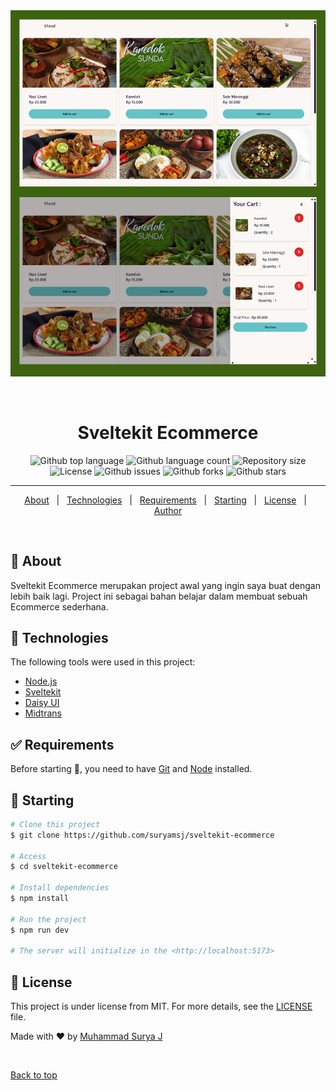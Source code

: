 <div align="center" id="top"> 
  <img src="./screenshot/demo.png" alt="Sveltekit Ecommerce" />

&#xa0;

  <!-- <a href="https://sveltekitecommerce.netlify.app">Demo</a> -->
</div>

<h1 align="center">Sveltekit Ecommerce</h1>

<p align="center">
  <img alt="Github top language" src="https://img.shields.io/github/languages/top/{{YOUR_GITHUB_USERNAME}}/sveltekit-ecommerce?color=56BEB8">

  <img alt="Github language count" src="https://img.shields.io/github/languages/count/{{YOUR_GITHUB_USERNAME}}/sveltekit-ecommerce?color=56BEB8">

  <img alt="Repository size" src="https://img.shields.io/github/repo-size/{{YOUR_GITHUB_USERNAME}}/sveltekit-ecommerce?color=56BEB8">

  <img alt="License" src="https://img.shields.io/github/license/{{YOUR_GITHUB_USERNAME}}/sveltekit-ecommerce?color=56BEB8">

  <img alt="Github issues" src="https://img.shields.io/github/issues/{{YOUR_GITHUB_USERNAME}}/sveltekit-ecommerce?color=56BEB8" />

  <img alt="Github forks" src="https://img.shields.io/github/forks/{{YOUR_GITHUB_USERNAME}}/sveltekit-ecommerce?color=56BEB8" />

  <img alt="Github stars" src="https://img.shields.io/github/stars/{{YOUR_GITHUB_USERNAME}}/sveltekit-ecommerce?color=56BEB8" />
</p>

<hr>

<p align="center">
  <a href="#dart-about">About</a> &#xa0; | &#xa0; 
  <a href="#rocket-technologies">Technologies</a> &#xa0; | &#xa0;
  <a href="#white_check_mark-requirements">Requirements</a> &#xa0; | &#xa0;
  <a href="#checkered_flag-starting">Starting</a> &#xa0; | &#xa0;
  <a href="#memo-license">License</a> &#xa0; | &#xa0;
  <a href="https://github.com/{{YOUR_GITHUB_USERNAME}}" target="_blank">Author</a>
</p>

<br>

## :dart: About

Sveltekit Ecommerce merupakan project awal yang ingin saya buat dengan lebih baik lagi. Project ini sebagai bahan belajar dalam membuat sebuah Ecommerce sederhana.

## :rocket: Technologies

The following tools were used in this project:

- [Node.js](https://nodejs.org/en/)
- [Sveltekit](https://kit.svelte.dev/)
- [Daisy UI](https://daisyui.com/)
- [Midtrans](https://midtrans.com/)

## :white_check_mark: Requirements

Before starting :checkered_flag:, you need to have [Git](https://git-scm.com) and [Node](https://nodejs.org/en/) installed.

## :checkered_flag: Starting

```bash
# Clone this project
$ git clone https://github.com/suryamsj/sveltekit-ecommerce

# Access
$ cd sveltekit-ecommerce

# Install dependencies
$ npm install

# Run the project
$ npm run dev

# The server will initialize in the <http://localhost:5173>
```

## :memo: License

This project is under license from MIT. For more details, see the [LICENSE](LICENSE) file.

Made with :heart: by <a href="https://github.com/suryamsj" target="_blank">Muhammad Surya J</a>

&#xa0;

<a href="#top">Back to top</a>
